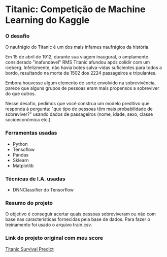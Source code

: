 # Titanic: Competição de Machine Learning do Kaggle

### O desafio

O naufrágio do Titanic é um dos mais infames naufrágios da história.

Em 15 de abril de 1912, durante sua viagem inaugural, o amplamente considerado "inafundável" RMS Titanic afundou após colidir com um iceberg. Infelizmente, não havia botes salva-vidas suficientes para todos a bordo, resultando na morte de 1502 dos 2224 passageiros e tripulantes.

Embora houvesse algum elemento de sorte envolvido na sobrevivência, parece que alguns grupos de pessoas eram mais propensos a sobreviver do que outros.

Nesse desafio, pedimos que você construa um modelo preditivo que responda à pergunta: "que tipo de pessoas têm mais probabilidade de sobreviver?" usando dados de passageiros (nome, idade, sexo, classe socioeconômica etc.).

### Ferramentas usadas

- Python
- Tensoflow
- Pandas
- Sklearn
- Matplotlib

### Técnicas de I.A. usadas

- DNNClassifier do Tensorflow

### Resumo do projeto

O objetivo é conseguir acertar quais pessoas sobreviveram ou não com base nas características fornecidas pela base de dados. Para fazer o treinamento foi usado o arquivo train.csv.

### Link do projeto original com meu score

[Titanic Survival Predict](https://www.kaggle.com/felipeleonardi/titanic-survival-predict/notebook) 

